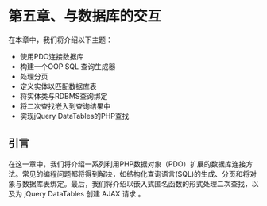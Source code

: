 # 第五章、与数据库的交互

在本章中，我们将介绍以下主题：

* 使用PDO连接数据库 
* 构建一个OOP SQL 查询生成器
* 处理分页 
* 定义实体以匹配数据库表 
* 将实体类与RDBMS查询绑定 
* 将二次查找嵌入到查询结果中 
* 实现jQuery DataTables的PHP查找

## 引言

在这一章中，我们将介绍一系列利用PHP数据对象（PDO）扩展的数据库连接方法。常见的编程问题都将得到解决，如结构化查询语言\(SQL\)的生成、分页和将对象与数据库表绑定。最后，我们将介绍以嵌入式匿名函数的形式处理二次查找，以及为 jQuery DataTables 创建 AJAX 请求 。



